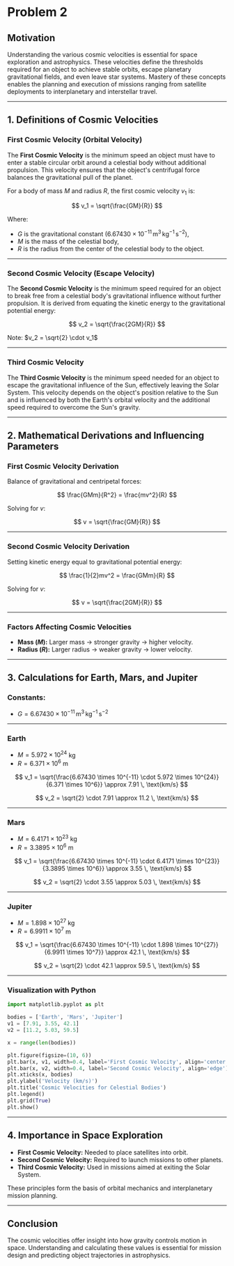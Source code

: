 # Problem 2


## **Motivation**

Understanding the various cosmic velocities is essential for space exploration and astrophysics. These velocities define the thresholds required for an object to achieve stable orbits, escape planetary gravitational fields, and even leave star systems. Mastery of these concepts enables the planning and execution of missions ranging from satellite deployments to interplanetary and interstellar travel.

---

## **1. Definitions of Cosmic Velocities**

### **First Cosmic Velocity (Orbital Velocity)**

The **First Cosmic Velocity** is the minimum speed an object must have to enter a stable circular orbit around a celestial body without additional propulsion. This velocity ensures that the object's centrifugal force balances the gravitational pull of the planet.

For a body of mass $M$ and radius $R$, the first cosmic velocity $v_1$ is:

$$
v_1 = \sqrt{\frac{GM}{R}}
$$

Where:
- $G$ is the gravitational constant ($6.67430 \times 10^{-11} \, \text{m}^3\,\text{kg}^{-1}\,\text{s}^{-2}$),
- $M$ is the mass of the celestial body,
- $R$ is the radius from the center of the celestial body to the object.

---

### **Second Cosmic Velocity (Escape Velocity)**

The **Second Cosmic Velocity** is the minimum speed required for an object to break free from a celestial body's gravitational influence without further propulsion. It is derived from equating the kinetic energy to the gravitational potential energy:

$$
v_2 = \sqrt{\frac{2GM}{R}}
$$

Note: $v_2 = \sqrt{2} \cdot v_1$

---

### **Third Cosmic Velocity**

The **Third Cosmic Velocity** is the minimum speed needed for an object to escape the gravitational influence of the Sun, effectively leaving the Solar System. This velocity depends on the object's position relative to the Sun and is influenced by both the Earth's orbital velocity and the additional speed required to overcome the Sun's gravity.

---

## **2. Mathematical Derivations and Influencing Parameters**

### **First Cosmic Velocity Derivation**

Balance of gravitational and centripetal forces:

$$
\frac{GMm}{R^2} = \frac{mv^2}{R}
$$

Solving for $v$:

$$
v = \sqrt{\frac{GM}{R}}
$$

---

### **Second Cosmic Velocity Derivation**

Setting kinetic energy equal to gravitational potential energy:

$$
\frac{1}{2}mv^2 = \frac{GMm}{R}
$$

Solving for $v$:

$$
v = \sqrt{\frac{2GM}{R}}
$$

---

### **Factors Affecting Cosmic Velocities**
- **Mass ($M$):** Larger mass → stronger gravity → higher velocity.
- **Radius ($R$):** Larger radius → weaker gravity → lower velocity.

---

## **3. Calculations for Earth, Mars, and Jupiter**

### Constants:

- $G = 6.67430 \times 10^{-11} \, \text{m}^3\,\text{kg}^{-1}\,\text{s}^{-2}$

---

### **Earth**  
- $M = 5.972 \times 10^{24}$ kg  
- $R = 6.371 \times 10^6$ m

$$
v_1 = \sqrt{\frac{6.67430 \times 10^{-11} \cdot 5.972 \times 10^{24}}{6.371 \times 10^6}} \approx 7.91 \, \text{km/s}
$$

$$
v_2 = \sqrt{2} \cdot 7.91 \approx 11.2 \, \text{km/s}
$$

---

### **Mars**  
- $M = 6.4171 \times 10^{23}$ kg  
- $R = 3.3895 \times 10^6$ m

$$
v_1 = \sqrt{\frac{6.67430 \times 10^{-11} \cdot 6.4171 \times 10^{23}}{3.3895 \times 10^6}} \approx 3.55 \, \text{km/s}
$$

$$
v_2 = \sqrt{2} \cdot 3.55 \approx 5.03 \, \text{km/s}
$$

---

### **Jupiter**  
- $M = 1.898 \times 10^{27}$ kg  
- $R = 6.9911 \times 10^7$ m

$$
v_1 = \sqrt{\frac{6.67430 \times 10^{-11} \cdot 1.898 \times 10^{27}}{6.9911 \times 10^7}} \approx 42.1 \, \text{km/s}
$$

$$
v_2 = \sqrt{2} \cdot 42.1 \approx 59.5 \, \text{km/s}
$$

---

### **Visualization with Python**

```python
import matplotlib.pyplot as plt

bodies = ['Earth', 'Mars', 'Jupiter']
v1 = [7.91, 3.55, 42.1]
v2 = [11.2, 5.03, 59.5]

x = range(len(bodies))

plt.figure(figsize=(10, 6))
plt.bar(x, v1, width=0.4, label='First Cosmic Velocity', align='center')
plt.bar(x, v2, width=0.4, label='Second Cosmic Velocity', align='edge')
plt.xticks(x, bodies)
plt.ylabel('Velocity (km/s)')
plt.title('Cosmic Velocities for Celestial Bodies')
plt.legend()
plt.grid(True)
plt.show()
```

---

## **4. Importance in Space Exploration**

- **First Cosmic Velocity:** Needed to place satellites into orbit.
- **Second Cosmic Velocity:** Required to launch missions to other planets.
- **Third Cosmic Velocity:** Used in missions aimed at exiting the Solar System.

These principles form the basis of orbital mechanics and interplanetary mission planning.

---

## **Conclusion**

The cosmic velocities offer insight into how gravity controls motion in space. Understanding and calculating these values is essential for mission design and predicting object trajectories in astrophysics.
